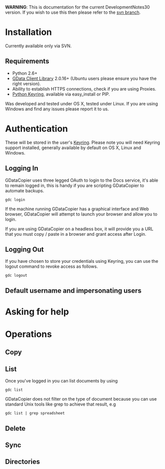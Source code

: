 **WARNING**: This is documentation for the current DevelopmentNotes30 version. If you wish to use this then please refer to the [svn branch](http://code.google.com/p/gdatacopier/source/browse/#svn%2Fbranches%2F3.0).

# Installation #

Currently available only via SVN.

## Requirements ##

  * Python 2.6+
  * [GData Client Library](http://code.google.com/p/gdata-python-client/downloads/list) 2.0.16+ (Ubuntu users please ensure you have the right version).
  * Ability to establish HTTPS connections, check if you are using Proxies.
  * [Python Keyring](http://pypi.python.org/pypi/keyring), available via easy\_install or PIP.

Was developed and tested under OS X, tested under Linux. If you are using Windows and find any issues please report it to us.

# Authentication #

These will be stored in the user's [Keyring](http://pypi.python.org/pypi/keyring). Please note you will need Keyring support installed, generally available by default on OS X, Linux and Windows.

## Logging In ##

GDataCopier uses three legged OAuth to login to the Docs service, it's able to remain logged in, this is handy if you are scripting GDataCopier to automate backups.

```
gdc login 
```

If the machine running GDataCopier has a graphical interface and Web browser, GDataCopier will attempt to launch your browser and allow you to login.

If you are using GDataCopier on a headless box, it will provide you a URL that you must copy / paste in a browser and grant access after Login.

## Logging Out ##

If you have chosen to store your credentials using Keyring, you can use the logout command to revoke access as follows.

```
gdc logout
```

## Default username and impersonating users ##

# Asking for help #

# Operations #

## Copy ##

## List ##

Once you've logged in you can list documents by using

```
gdc list
```

GDataCopier does not filter on the type of document because you can use standard Unix tools like grep to achieve that result, e.g

```
gdc list | grep spreadsheet
```

## Delete ##

## Sync ##

## Directories ##